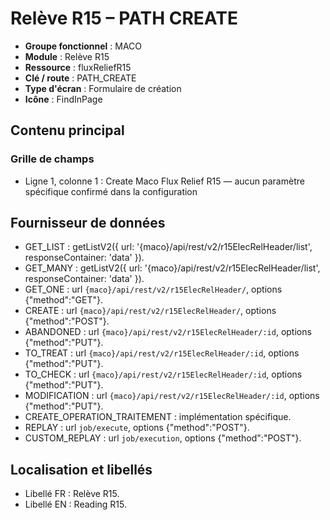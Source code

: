 # Relève R15 – PATH CREATE

- **Groupe fonctionnel** : MACO
- **Module** : Relève R15
- **Ressource** : fluxReliefR15
- **Clé / route** : PATH_CREATE
- **Type d'écran** : Formulaire de création
- **Icône** : FindInPage

## Contenu principal
### Grille de champs
- Ligne 1, colonne 1 : Create Maco Flux Relief R15 — aucun paramètre spécifique confirmé dans la configuration

## Fournisseur de données
- GET_LIST : getListV2({
  url: '{maco}/api/rest/v2/r15ElecRelHeader/list',
  responseContainer: 'data'
}).
- GET_MANY : getListV2({
  url: '{maco}/api/rest/v2/r15ElecRelHeader/list',
  responseContainer: 'data'
}).
- GET_ONE : url `{maco}/api/rest/v2/r15ElecRelHeader/`, options {"method":"GET"}.
- CREATE : url `{maco}/api/rest/v2/r15ElecRelHeader/`, options {"method":"POST"}.
- ABANDONED : url `{maco}/api/rest/v2/r15ElecRelHeader/:id`, options {"method":"PUT"}.
- TO_TREAT : url `{maco}/api/rest/v2/r15ElecRelHeader/:id`, options {"method":"PUT"}.
- TO_CHECK : url `{maco}/api/rest/v2/r15ElecRelHeader/:id`, options {"method":"PUT"}.
- MODIFICATION : url `{maco}/api/rest/v2/r15ElecRelHeader/:id`, options {"method":"PUT"}.
- CREATE_OPERATION_TRAITEMENT : implémentation spécifique.
- REPLAY : url `job/execute`, options {"method":"POST"}.
- CUSTOM_REPLAY : url `job/execution`, options {"method":"POST"}.

## Localisation et libellés
- Libellé FR : Relève R15.
- Libellé EN : Reading R15.